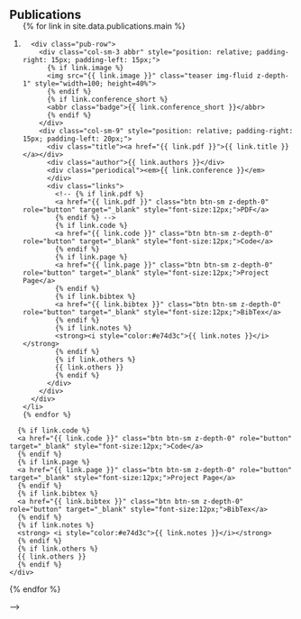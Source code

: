 <h2 id="publications" style="margin: 2px 0px -15px;">Publications</h2>

<div class="publications">
  <ol class="bibliography">
    {% for link in site.data.publications.main %}
    <li>
      <style>
        .pub-row {
          margin-bottom: 4px; /* Reduced margin for smaller space */
          margin-top: 4px; /* Reduced margin for smaller space */
        }
      </style>

      <div class="pub-row">
        <div class="col-sm-3 abbr" style="position: relative; padding-right: 15px; padding-left: 15px;">
          {% if link.image %}
          <img src="{{ link.image }}" class="teaser img-fluid z-depth-1" style="width=100; height=40%">
          {% endif %}
          {% if link.conference_short %}
          <abbr class="badge">{{ link.conference_short }}</abbr>
          {% endif %}
        </div>
        <div class="col-sm-9" style="position: relative; padding-right: 15px; padding-left: 20px;">
          <div class="title"><a href="{{ link.pdf }}">{{ link.title }}</a></div>
          <div class="author">{{ link.authors }}</div>
          <div class="periodical"><em>{{ link.conference }}</em>
          </div>
          <div class="links">
            <!-- {% if link.pdf %}
            <a href="{{ link.pdf }}" class="btn btn-sm z-depth-0" role="button" target="_blank" style="font-size:12px;">PDF</a>
            {% endif %} -->
            {% if link.code %}
            <a href="{{ link.code }}" class="btn btn-sm z-depth-0" role="button" target="_blank" style="font-size:12px;">Code</a>
            {% endif %}
            {% if link.page %}
            <a href="{{ link.page }}" class="btn btn-sm z-depth-0" role="button" target="_blank" style="font-size:12px;">Project Page</a>
            {% endif %}
            {% if link.bibtex %}
            <a href="{{ link.bibtex }}" class="btn btn-sm z-depth-0" role="button" target="_blank" style="font-size:12px;">BibTex</a>
            {% endif %}
            {% if link.notes %}
            <strong><i style="color:#e74d3c">{{ link.notes }}</i></strong>
            {% endif %}
            {% if link.others %}
            {{ link.others }}
            {% endif %}
          </div>
        </div>
      </div>
    </li>
    {% endfor %}
  </ol>
</div>


<!-- <h2 id="publications" style="margin: 2px 0px -15px;">Publications</h2>

<div class="publications">
<ol class="bibliography">

{% for link in site.data.publications.main %}

<li>

<style>
  .pub-row {
    margin-bottom: 8px; /* Adjust as needed */
  }
</style>
  
<div class="pub-row">
  <div class="col-sm-3 abbr" style="position: relative;padding-right: 15px;padding-left: 15px;">
    {% if link.image %} 
    <img src="{{ link.image }}" class="teaser img-fluid z-depth-1" style="width=100;height=40%">
    {% endif %}
    {% if link.conference_short %} 
    <abbr class="badge">{{ link.conference_short }}</abbr>
    {% endif %}
  </div>
  <div class="col-sm-9" style="position: relative;padding-right: 15px;padding-left: 20px;">
      <div class="title"><a href="{{ link.pdf }}">{{ link.title }}</a></div>
      <div class="author">{{ link.authors }}</div>
      <div class="periodical"><em>{{ link.conference }}</em>
      </div>
    <div class="links">
      <!-- {% if link.pdf %} 
      <a href="{{ link.pdf }}" class="btn btn-sm z-depth-0" role="button" target="_blank" style="font-size:12px;">PDF</a>
      {% endif %} -->
      {% if link.code %} 
      <a href="{{ link.code }}" class="btn btn-sm z-depth-0" role="button" target="_blank" style="font-size:12px;">Code</a>
      {% endif %}
      {% if link.page %} 
      <a href="{{ link.page }}" class="btn btn-sm z-depth-0" role="button" target="_blank" style="font-size:12px;">Project Page</a>
      {% endif %}
      {% if link.bibtex %} 
      <a href="{{ link.bibtex }}" class="btn btn-sm z-depth-0" role="button" target="_blank" style="font-size:12px;">BibTex</a>
      {% endif %}
      {% if link.notes %} 
      <strong> <i style="color:#e74d3c">{{ link.notes }}</i></strong>
      {% endif %}
      {% if link.others %} 
      {{ link.others }}
      {% endif %}
    </div>
  </div>
</div>
</li>

{% endfor %}

</ol>
</div>
 -->

